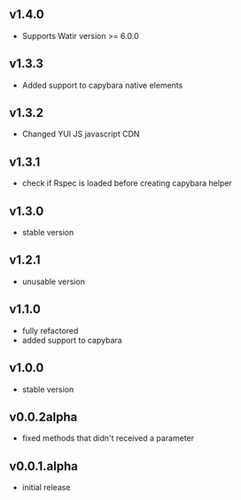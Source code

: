 ## v1.4.0

* Supports Watir version >= 6.0.0

## v1.3.3

* Added support to capybara native elements

## v1.3.2

* Changed YUI JS javascript CDN

## v1.3.1

* check if Rspec is loaded before creating capybara helper

## v1.3.0

* stable version

## v1.2.1

* unusable version

## v1.1.0

* fully refactored
* added support to capybara

## v1.0.0

* stable version

## v0.0.2alpha

* fixed methods that didn't received a parameter

## v0.0.1.alpha

* initial release
